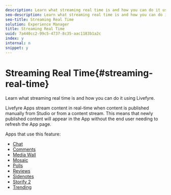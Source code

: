 ```yaml
---
description: Learn what streaming real time is and how you can do it using Livefyre.
seo-description: Learn what streaming real time is and how you can do it using Livefyre.
seo-title: Streaming Real Time
solution: Experience Manager
title: Streaming Real Time
uuid: 7a440cc2-99c5-4737-8c35-aac1183b1a2c
index: y
internal: n
snippet: y
---
```


# Streaming Real Time{#streaming-real-time}

Learn what streaming real time is and how you can do it using Livefyre.

Livefyre Apps stream content in real-time when content is published manually from Studio or from a content stream. This means that newly published content will appear in the App without the end user needing to refresh the App page.

Apps that use this feature:

* [Chat](../../c-about-apps/c-chat-app/c-chat-app.md#c_chat_app) 
* [Comments](c_comments_app.md#c_comments_app) 
* [Media Wall](../../c-about-apps/c-media-wall-app/c-media-wall-app.md#c_media_wall_app) 
* [Mosaic](../../c-about-apps/c-mosaic-app/c-mosaic-app.md#c_mosaic_app) 
* [Polls](../../c-about-apps/c-polls-app/c-polls-app.md#c_polls_app) 
* [Reviews](../../c-about-apps/c-reviews-app/c-reviews-app.md#c_reviews_app) 
* [Sidenotes](../../c-about-apps/c-sidenotes-app/c-sidenotes-app.md#c_sidenotes_app) 
* [Storify 2](../../c-about-apps/c-storify2/c-storify2.md#c_storify2) 
* [Trending](../../c-about-apps/c-trending-app/c-trending-app.md#c_trending_app)

